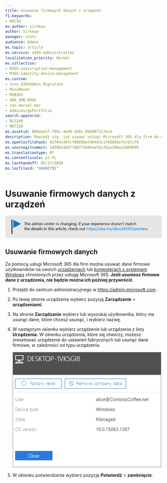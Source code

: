 ```yaml
---
title: Usuwanie firmowych danych z urządzeń
f1.keywords:
- NOCSH
ms.author: sirkkuw
author: Sirkkuw
manager: scotv
audience: Admin
ms.topic: article
ms.service: o365-administration
localization_priority: Normal
ms.collection:
- M365-subscription-management
- M365-identity-device-management
ms.custom:
- Core_O365Admin_Migration
- MiniMaven
- MSB365
- OKR_SMB_M365
- seo-marvel-mar
- AdminSurgePortfolio
search.appverid:
- BCS160
- MET150
ms.assetid: 80bdae57-f8bc-4e40-a58c-956007117ecb
description: Dowiedz się, jak używać usługi Microsoft 365 dla firm do usuwania danych firmowych, które użytkownicy mają na swoich urządzeniach lub komputerach z systemem Windows.
ms.openlocfilehash: 42784149fcf6b850e7d0483c17dd605e7ecb7cf0
ms.sourcegitcommit: 2d59b24b877487f3b84aefdc7b1e200a21009999
ms.translationtype: MT
ms.contentlocale: pl-PL
ms.lasthandoff: 05/27/2020
ms.locfileid: "44402791"
---
```

# <a name="remove-company-data-from-devices"></a>Usuwanie firmowych danych z urządzeń

[![Etykieta informująca, że centrum administracyjne zmienia się, a więcej informacji na ten temat możesz znaleźć w witrynie aka.ms/aboutM365preview.](../media/m365admincenterchanging.png)](https://docs.microsoft.com/office365/admin/microsoft-365-admin-center-preview)

## <a name="remove-company-data"></a>Usuwanie firmowych danych

Za pomocą usługi Microsoft 365 dla firm można usuwać dane firmowe użytkowników na swoich [urządzeniach](app-protection-settings-for-android-and-ios.md) lub [komputerach z systemem Windows](protection-settings-for-windows-10-devices.md) chronionych przez usługę Microsoft 365. **Jeśli usuniesz firmowe dane z urządzenia, nie będzie można ich później przywrócić**. 
  
1. Przejdź do centrum administracyjnego w <a href="https://go.microsoft.com/fwlink/p/?linkid=837890" target="_blank">https://admin.microsoft.com</a> .
    
2. Po lewej stronie urządzenia wybierz pozycję **Zarządzanie** \> **urządzeniami**.  
  
3. Na stronie **Zarządzanie** wybierz lub wyszukaj użytkownika, który ma usunąć dane, które chcesz usunąć, i wybierz nazwę. 
    
4. W następnym okienku wybierz urządzenie lub urządzenia z listy **Urządzenia.** W okienku urządzenia, które się otworzy, możesz zresetować urządzenie do ustawień fabrycznych lub usunąć dane firmowe, w zależności od typu urządzenia. 
    
    ![W okienku usuń dane firmy wybierz urządzenie, z którego chcesz usunąć dane.](../media/resetorremove.png)
  
5. W okienku potwierdzenia wybierz pozycję **Potwierdź** \> **zamknięcie**.
    



